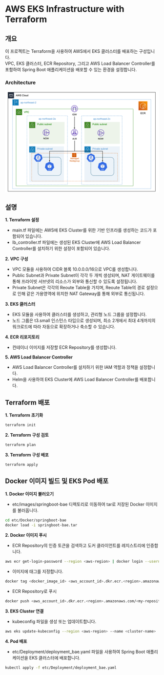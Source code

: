 # AWS EKS Infrastructure with Terraform

## 개요

이 프로젝트는 Terraform을 사용하여 AWS에서 EKS 클러스터를 배포하는 구성입니다.  
VPC, EKS 클러스터, ECR Repository, 그리고 AWS Load Balancer Controller를 포함하여 Spring Boot 애플리케이션을 배포할 수 있는 환경을 설정합니다.

### Architecture
![Architecture](etc/images/EKS_Architecture.png)

## 설명

**1. Terraform 설정**
* main.tf 파일에는 AWS에 EKS Cluster를 위한 기반 인프라를 생성하는 코드가 포함되어 있습니다.
* lb_controller.tf 파일에는 생성된 EKS Cluster에 AWS Load Balancer Controller를 설치하기 위한 설정이 포함되어 있습니다.

**2. VPC 구성**
* VPC 모듈을 사용하여 CIDR 블록 10.0.0.0/16으로 VPC를 생성합니다.
* Public Subnet과 Private Subnet이 각각 두 개씩 생성되며, NAT 게이트웨이를 통해 프라이빗 서브넷의 리소스가 외부와 통신할 수 있도록 설정됩니다.
* Private Subnet은 각각의 Reoute Table을 가지며, Reoute Table의 경로 설정으로 인해 같은 가용영역에 위치한 NAT Gateway를 통해 외부로 통신됩니다.

**3. EKS 클러스터**
* EKS 모듈을 사용하여 클러스터를 생성하고, 관리형 노드 그룹을 설정합니다.
* 노드 그룹은 t3.small 인스턴스 타입으로 생성되며, 최소 2개에서 최대 4개까지의 워크로드에 따라 자동으로 확장하거나 축소할 수 있습니다.

**4. ECR 리포지토리**
* 컨테이너 이미지를 저장할 ECR Repository를 생성합니다.

**5. AWS Load Balancer Controller**
* AWS Load Balancer Controller를 설치하기 위한 IAM 역할과 정책을 설정합니다.
* Helm을 사용하여 EKS Cluster에 AWS Load Balancer Controller를 배포합니다.

## Terraform 배포

**1. Terraform 초기화**
```bash
terraform init
```

**2. Terraform 구성 검토**
```bash
terraform plan
```

**3. Terraform 구성 배포**
```bash
terraform apply
```

## Docker 이미지 빌드 및 EKS Pod 배포

**1. Docker 이미지 불러오기**
* etc/images/springboot-bae 디렉토리로 이동하여 tar로 저장된 Docker 이미지를 불러옵니다.
```bash
cd etc/Docker/springboot-bae
docker load -i springboot-bae.tar
```

**2. Docker 이미지 푸시**
* ECR Repository의 인증 토큰을 검색하고 도커 클라이언트를 레지스트리에 인증합니다.
```bash
aws ecr get-login-password --region <aws-region> | docker login --username AWS --password-stdin <aws-account-id>.dkr.ecr.<aws-region>.amazonaws.com
```
* 이미지에 태그를 지정합니다.
```bash
docker tag <docker_image_id> <aws_account_id>.dkr.ecr.<region>.amazonaws.com/<my-repository>:<tag>
```
* ECR Repository로 푸시
```bash
docker push <aws_account_id>.dkr.ecr.<region>.amazonaws.com/<my-repository>:<tag>
```

**3. EKS Cluster 연결**
* kubeconfig 파일을 생성 또는 업데이트합니다.
```bash
aws eks update-kubeconfig --region <aws-region> --name <cluster-name>
```

**4. Pod 배포**
* etc/Deployment/deployment_bae.yaml 파일을 사용하여 Spring Boot 애플리케이션을 EKS 클러스터에 배포합니다.
```bash
kubectl apply -f etc/Deployment/deployment_bae.yaml
```